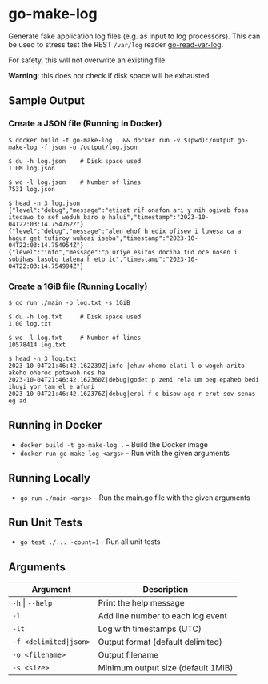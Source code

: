 # go-make-log

Generate fake application log files (e.g. as input to log processors).
This can be used to stress test the REST `/var/log` reader [go-read-var-log](https://github.com/mikebd/go-read-var-log).

For safety, this will not overwrite an existing file.

<b>Warning</b>: this does not check if disk space will be exhausted.

## Sample Output

### Create a JSON file (Running in Docker)

```shell
$ docker build -t go-make-log . && docker run -v $(pwd):/output go-make-log -f json -o /output/log.json
```

```shell
$ du -h log.json    # Disk space used
1.0M log.json
```

```shell
$ wc -l log.json    # Number of lines
7531 log.json
```

```shell
$ head -n 3 log.json
{"level":"debug","message":"etisat rif onafon ari y nih ogiwab fosa itecawo to sef weduh baro e halui","timestamp":"2023-10-04T22:03:14.754762Z"}
{"level":"debug","message":"alen ehof h edix ofisew i luwesa ca a hagur get tufiroy wuhoai iseba","timestamp":"2023-10-04T22:03:14.754954Z"}
{"level":"info","message":"p uriye esitos dociha tud oce nosen i sobihas lasobu talena h eto ic","timestamp":"2023-10-04T22:03:14.754994Z"}
```

### Create a 1GiB file (Running Locally)

```shell
$ go run ./main -o log.txt -s 1GiB
```

```shell
$ du -h log.txt     # Disk space used
1.0G log.txt
```

```shell
$ wc -l log.txt     # Number of lines
10578414 log.txt
```

```shell
$ head -n 3 log.txt
2023-10-04T21:46:42.162239Z|info |ehuw ohemo elati l o wogeh arito akeho oheroc potawoh nes ha
2023-10-04T21:46:42.162360Z|debug|godet p zeni rela um beg epaheb bedi ihuyi yor tam el e afuni
2023-10-04T21:46:42.162376Z|debug|erol f o bisow ago r erut sov senas eg ad
```

## Running in Docker

* `docker build -t go-make-log .` - Build the Docker image
* `docker run go-make-log <args>` - Run with the given arguments

## Running Locally

* `go run ./main <args>` - Run the main.go file with the given arguments

## Run Unit Tests

* `go test ./... -count=1` - Run all unit tests

## Arguments

| Argument               | Description                        |
|------------------------|------------------------------------|
| `-h` \| `--help`       | Print the help message             |
| `-l`                   | Add line number to each log event  |
| `-lt`                  | Log with timestamps (UTC)          |
| `-f <delimited\|json>` | Output format (default delimited)  |
| `-o <filename>`        | Output filename                    |
| `-s <size>`            | Minimum output size (default 1MiB) |